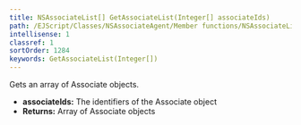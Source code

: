 ```yaml
---
title: NSAssociateList[] GetAssociateList(Integer[] associateIds)
path: /EJScript/Classes/NSAssociateAgent/Member functions/NSAssociateList[] GetAssociateList(Integer[] p_0)
intellisense: 1
classref: 1
sortOrder: 1284
keywords: GetAssociateList(Integer[])
---
```



Gets an array of Associate objects.



* **associateIds:** The identifiers of the Associate object
* **Returns:** Array of Associate objects


